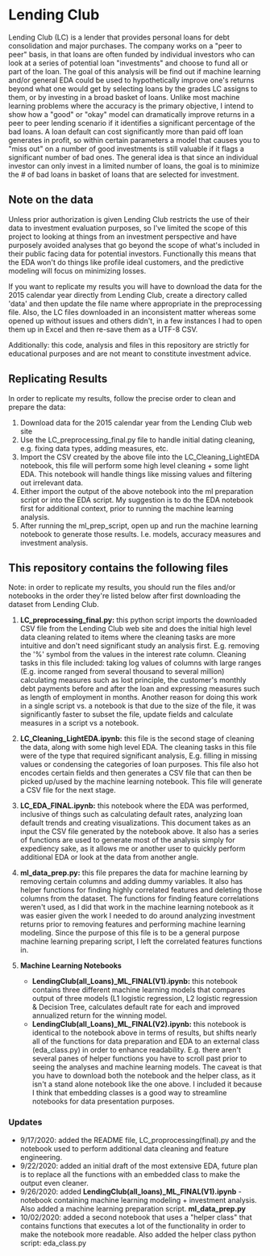 # Lending Club

Lending Club (LC) is a lender that provides personal loans for debt consolidation and major purchases. The company works on a "peer to peer" basis, in that loans are often funded by individual investors who can look at a series of potential loan "investments" and choose to fund all or part of the loan. The goal of this analysis will be find out if machine learning and/or general EDA could be used to hypothetically improve one's returns beyond what one would get by selecting loans by the grades LC assigns to them, or by investing in a broad basket of loans. Unlike most machine learning problems where the accuracy is the primary objective, I intend to show how a "good" or "okay" model can dramatically improve returns in a peer to peer lending scenario if it identifies a significant percentage of the bad loans. A loan default can cost significantly more than paid off loan generates in profit, so within certain parameters a model that causes you to "miss out" on a number of good investments is still valuable if it flags a significant number of bad ones. The general idea is that since an individual investor can only invest in a limited number of loans, the goal is to minimize the # of bad loans in basket of loans that are selected for investment.

## Note on the data

Unless prior authorization is given Lending Club restricts the use of their data to investment evaluation purposes, so I've limited the scope of this project to looking at things from an investment perspective and have purposely avoided analyses that go beyond the scope of what's included in their public facing data for potential investors. Functionally this means that the EDA won't do things like profile ideal customers, and the predictive modeling will focus on minimizing losses.

If you want to replicate my results you will have to download the data for the 2015 calendar year directly from Lending Club, create a directory called 'data' and then update the file name where appropriate in the preprocessing file. Also, the LC files downloaded in an inconsistent matter whereas some opened up without issues and others didn't, in a few instances I had to open them up in Excel and then re-save them as a UTF-8 CSV.

Additionally: this code, analysis and files in this repository are strictly for educational purposes and are not meant to constitute investment advice.

## Replicating Results

In order to replicate my results, follow the precise order to clean and prepare the data:

1) Download data for the 2015 calendar year from the Lending Club web site
2) Use the LC_preprocessing_final.py file to handle initial dating cleaning, e.g. fixing data types, adding measures, etc.
3) Import the CSV created by the above file into the LC_Cleaning_LightEDA notebook, this file will
perform some high level cleaning + some light EDA. This notebook will handle things like missing values and filtering out irrelevant data.
4) Either import the output of the above notebook into the ml preparation script or into the EDA script. My suggestion is to do the EDA notebook first for additional context, prior to running the machine learning analysis.
5) After running the ml_prep_script, open up and run the machine learning notebook to generate those results. I.e. models, accuracy measures and investment analysis.

## This repository contains the following files

Note: in order to replicate my results, you should run the files and/or notebooks in the order they're listed below after first downloading the dataset from Lending Club.

1) **LC_preprocessing_final.py:** this python script imports the downloaded CSV file from the Lending Club web site and does the initial high level data cleaning related to items where the cleaning tasks are more intuitive and don't need significant study an analysis first. E.g. removing the '%' symbol from the values in the interest rate column. Cleaning tasks in this file included: taking log values of columns with large ranges (E.g. income ranged from several thousand to several million) calculating measures such as lost principle, the customer's monthly debt payments before and after the loan and expressing measures such as length of employment in months. Another reason for doing this work in a single script vs. a notebook is that due to the size
of the file, it was significantly faster to subset the file, update fields and calculate measures in a script vs a notebook.

2) **LC_Cleaning_LightEDA.ipynb:** this file is the second stage of cleaning the data, along with some high level EDA. The cleaning tasks in this file were of the type that required significant analysis, E.g. filling in missing values or condensing the categories of loan purposes. This file also hot encodes certain fields and then generates a CSV file that can then be picked up/used by the machine learning notebook. This file will generate a CSV file for the next stage.

3) **LC_EDA_FINAL.ipynb:** this notebook where the EDA was performed, inclusive of things such as calculating default rates, analyzing loan default trends and creating visualizations. This document takes as an input the CSV file generated by the notebook above. It also has a series of functions are used to generate most of the analysis simply for expediency sake, as it allows me or another user to quickly perform additional EDA or look at the data from another angle.

4) **ml_data_prep.py:** this file prepares the data for machine learning by removing certain columns and adding dummy variables. It also has helper functions for finding highly correlated features and deleting those columns from the dataset. The functions for finding feature correlations weren't used, as I did that work in the machine learning notebook as it was easier given the work I needed to do around analyzing investment returns prior to removing features and performing machine learning modeling. Since the purpose of this file is to be a general purpose machine learning preparing script, I left the correlated features functions in.

5) **Machine Learning Notebooks**

    * **LendingClub(all_Loans)_ML_FINAL(V1).ipynb:** this notebook contains three different machine learning models that compares output of three models (L1 logistic regression, L2 logistic regression & Decision Tree, calculates default rate for each and improved annualized return for the winning model.
    * **LendingClub(all_Loans)_ML_FINAL(V2).ipynb:** this notebook is identical to the notebook above in terms of results, but shifts nearly all of the functions for data preparation and EDA to an external class (eda_class.py) in order to enhance readability. E.g. there aren't several panes of helper functions you have to scroll past prior to seeing the analyses and machine learning models. The caveat is that you have to download both the notebook and the helper class, as it isn't a stand alone notebook like the one above. I included it because I think that embedding classes is a good way to streamline notebooks for data presentation purposes. 

### Updates

* 9/17/2020: added the README file, LC_proprocessing(final).py and the notebook used to perform additional data cleaning and feature engineering.
* 9/22/2020: added an initial draft of the most extensive EDA, future plan is to replace all the functions with an embedded class to make the output even cleaner.
* 9/26/2020: added **LendingClub(all_loans)_ML_FINAL(V1).ipynb** - notebook containing machine learning modeling + investment analysis. Also added a machine learning preparation script. **ml_data_prep.py**
* 10/02/2020: added a second notebook that uses a "helper class" that contains functions that executes a lot of the functionality in order to make the notebook more readable. Also added the helper class python script: eda_class.py
